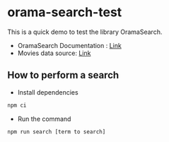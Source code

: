 # orama-search-test

This is a quick demo to test the library OramaSearch.

- OramaSearch Documentation : [Link](https://oramasearch.com/)
- Movies data source: [Link](https://github.com/prust/wikipedia-movie-data/blob/master/movies-2020s.json)

## How to perform a search

- Install dependencies 
```bash
npm ci
```

- Run the command 
```bash
npm run search [term to search]
```